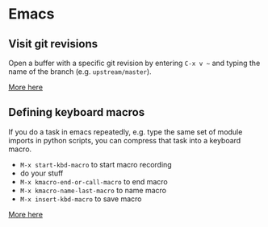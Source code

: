 # Emacs



## Visit git revisions


Open a buffer with a specific git revision by entering `C-x v ~`
and typing the name of the branch (e.g. `upstream/master`).

[More here](https://stackoverflow.com/questions/25420282/using-emacs-and-magit-to-visit-a-file-in-given-commit-branch-etc)

## Defining keyboard macros

If you do a task in emacs repeatedly, e.g. type the same set of module
imports in python scripts, you can compress that task into a keyboard macro.

- `M-x start-kbd-macro` to start macro recording
- do your stuff
- `M-x kmacro-end-or-call-macro` to end macro
- `M-x kmacro-name-last-macro` to name macro
- `M-x insert-kbd-macro` to save macro

[More here](https://emacs.stackexchange.com/questions/70/how-to-save-a-keyboard-macro-as-a-lisp-function)